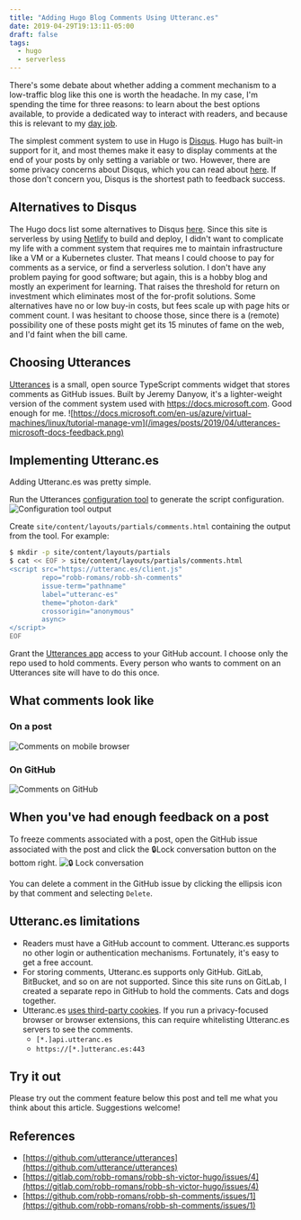```yaml
---
title: "Adding Hugo Blog Comments Using Utteranc.es"
date: 2019-04-29T19:13:11-05:00
draft: false
tags:
  - hugo
  - serverless
---
```


There's some debate about whether adding a comment mechanism to a low-traffic blog like this one is worth the headache. In my case, I'm spending the time for three reasons: to learn about the best options available, to provide a dedicated way to interact with readers, and because this is relevant to my [day job](https://docs.rackspace.com/).

The simplest comment system to use in Hugo is [Disqus](https://disqus.com/). Hugo has built-in support for it, and most themes make it easy to display comments at the end of your posts by only setting a variable or two. However, there are some privacy concerns about Disqus, which you can read about [here](https://discourse.gohugo.io/t/alternative-to-disqus-needed-more-than-ever/5516/). If those don't concern you, Disqus is the shortest path to feedback success.

## Alternatives to Disqus

The Hugo docs list some alternatives to Disqus [here](https://gohugo.io/content-management/comments/#comments-alternatives). Since this site is serverless by using [Netlify](https://www.netlify.com/) to build and deploy, I didn't want to complicate my life with a comment system that requires me to maintain infrastructure like a VM or a Kubernetes cluster. That means I could choose to pay for comments as a service, or find a serverless solution. I don't have any problem paying for good software; but again, this is a hobby blog and mostly an experiment for learning. That raises the threshold for return on investment which eliminates most of the for-profit solutions. Some alternatives have no or low buy-in costs, but fees scale up with page hits or comment count. I was hesitant to choose those, since there is a (remote) possibility one of these posts might get its 15 minutes of fame on the web, and I'd faint when the bill came.

## Choosing Utterances

[Utterances](https://utteranc.es/index.html) is a small, open source TypeScript comments widget that stores comments as GitHub issues. Built by Jeremy Danyow, it's a lighter-weight version of the comment system used with https://docs.microsoft.com. Good enough for me. ![https://docs.microsoft.com/en-us/azure/virtual-machines/linux/tutorial-manage-vm](/images/posts/2019/04/utterances-microsoft-docs-feedback.png)

## Implementing Utteranc.es

Adding Utteranc.es was pretty simple.

Run the Utterances [configuration tool](https://utteranc.es/#configuration) to generate the script configuration.
![Configuration tool output](/images/posts/2019/04/utterances-web-setup-results.png)

Create `site/content/layouts/partials/comments.html` containing the output from the tool. For example:

```bash
$ mkdir -p site/content/layouts/partials
$ cat << EOF > site/content/layouts/partials/comments.html
<script src="https://utteranc.es/client.js"
        repo="robb-romans/robb-sh-comments"
        issue-term="pathname"
        label="utteranc-es"
        theme="photon-dark"
        crossorigin="anonymous"
        async>
</script>
EOF
```

Grant the [Utterances app](https://github.com/apps/utterances) access to your GitHub account. I choose only the repo used to hold comments. Every person who wants to comment on an Utterances site will have to do this once.

## What comments look like

### On a post
![Comments on mobile browser](/images/posts/2019/04/utterances-mobile-web-comments.jpg)

### On GitHub
![Comments on GitHub](/images/posts/2019/04/utterances-github-comments.png)

## When you've had enough feedback on a post

To freeze comments associated with a post, open the GitHub issue associated with the post and click the 🔒Lock conversation button on the bottom right. ![🔒 Lock conversation](/images/posts/2019/04/utterance-github-lock-conversation.png)

You can delete a comment in the GitHub issue by clicking the ellipsis icon by that comment and selecting `Delete`.

## Utteranc.es limitations

* Readers must have a GitHub account to comment. Utteranc.es supports no other login or authentication mechanisms. Fortunately, it's easy to get a free account.
* For storing comments, Utteranc.es supports only GitHub. GitLab, BitBucket, and so on are not supported. Since this site runs on GitLab, I created a separate repo in GitHub to hold the comments. Cats and dogs together.
* Utteranc.es [uses third-party cookies](https://github.com/utterance/utterances/issues/123). If you run a privacy-focused browser or browser extensions, this can require whitelisting Utteranc.es servers to see the comments.
  * `[*.]api.utteranc.es`
  * `https://[*.]utteranc.es:443`

## Try it out

Please try out the comment feature below this post and tell me what you think about this article. Suggestions welcome!

## References

* [https://github.com/utterance/utterances](https://github.com/utterance/utterances)
* [https://gitlab.com/robb-romans/robb-sh-victor-hugo/issues/4](https://gitlab.com/robb-romans/robb-sh-victor-hugo/issues/4)
* [https://github.com/robb-romans/robb-sh-comments/issues/1](https://github.com/robb-romans/robb-sh-comments/issues/1)
